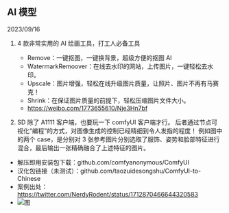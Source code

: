 ## AI 模型

2023/09/16

1. 4 款非常实用的 AI 绘画工具，打工人必备工具

   - Remove：一键抠图，一键换背景，超级方便的抠图 AI
   - WatermarkRemoover：在线去水印的网站，上传图片，一键轻松去水印。
   - Upscale：图片增强，轻松在线升级图片质量，让照片、图片不再有马赛克！
   - Shrink：在保证图片质量的前提下，轻松压缩图片文件大小。
   - https://weibo.com/1773655610/Nje3Hn7bf

1. SD 除了 A1111 客户端，也要玩一下 comfyUI 客户端才行。 后者通过节点可视化“编程”的方式，对图像生成的控制已经精细到令人发指的程度！
   例如图中的两个 case，是分别对 3 张参考图片分别选取了服饰、姿势和脸部特征进行混合，最后输出一张精确融合了上述特征的图片。

- 解压即用安装包下载：github.com/comfyanonymous/ComfyUI
- 汉化包链接（未测试）：github.com/taozuidesongshu/ComfyUI-to-Chinese
- 案例出处：https://twitter.com/NerdyRodent/status/1712870466644320583
- ![图](https://pbs.twimg.com/media/F8VWgYhWEAAExot?format=jpg&name=900x900)
